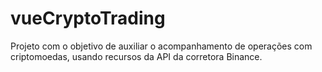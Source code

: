# vueCryptoTrading
Projeto com o objetivo de auxiliar o acompanhamento de operações com criptomoedas, usando recursos da API da corretora Binance.
